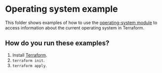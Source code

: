 # Operating system example

This folder shows examples of how to use the [operating-system module](https://github.com/terraform-modules-krish/terraform-aws-utilities/blob/v0.0.2/modules/operating-system) to access information
about the current operating system in Terraform.




## How do you run these examples?

1. Install [Terraform](https://www.terraform.io/).
1. `terraform init`.
1. `terraform apply`.



